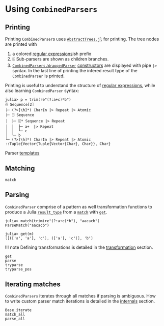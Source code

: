 # Using `CombinedParsers`

## Printing
Printing `CombinedParser`s uses [`AbstractTrees.jl`](https://github.com/JuliaCollections/AbstractTrees.jl) for printing.
The tree nodes are printed with 
1. a colored [regular expressions](regexp.md)ish prefix
2. `🗄` Sub-parsers are shown as children branches.
3. [`CombinedParsers.WrappedParser`](@ref) [constructors](constructors.md) are displayed with pipe `|>` syntax.
In the last line of printing the infered result type of the `CombinedParser` is printed.

Printing is useful to understand the structure of [regular expressions](regexp.md), 
while also learning `CombinedParser` syntax:
```@jldoctest
julia> p = trim(re"(?:a+c)*b")
🗄 Sequence[2]
├─ (?>[\h]*) CharIn |> Repeat |> Atomic
├─ 🗄 Sequence
│  ├─ 🗄* Sequence |> Repeat
│  │  ├─ a+  |> Repeat
│  │  └─ c 
│  └─ b 
└─ (?>[\h]*) CharIn |> Repeat |> Atomic
::Tuple{Vector{Tuple{Vector{Char}, Char}}, Char}
```
Parser [templates](parsers.md) 


## Matching
```@docs
match
```

## Parsing
`CombinedParser` comprise of a pattern as well transformation functions to produce a Julia [`result_type`](@ref) from a [`match`](@ref) with [`get`](@ref).
```@jldoctest
julia> match(trim(re"(?:a+c)*b"), "aacacb")
ParseMatch("aacacb")

julia> get(m)
([(['a', 'a'], 'c'), (['a'], 'c')], 'b')
```

!!! note 
    Defining transformations is detailed in the [transformation](transformation.md) section.

```@docs
get
parse
tryparse
tryparse_pos
```

## Iterating matches
`CombinedParsers` iterates through all matches if parsing is ambiguous.
How to write custom parser match iterations is detailed in the [internals](internals.md) section.

```@docs
Base.iterate
match_all
parse_all
```

